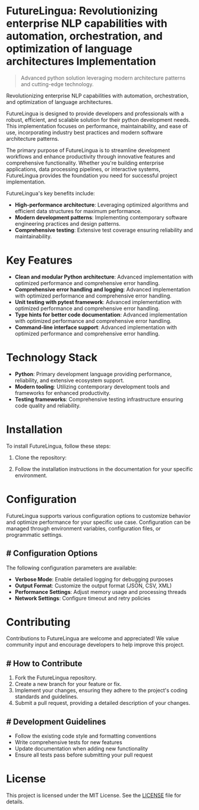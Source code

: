 <!-- fallback_FutureLingua_20250802074851_99874 -->

# FutureLingua: Revolutionizing enterprise NLP capabilities with automation, orchestration, and optimization of language architectures Implementation
> Advanced python solution leveraging modern architecture patterns and cutting-edge technology.

Revolutionizing enterprise NLP capabilities with automation, orchestration, and optimization of language architectures.

FutureLingua is designed to provide developers and professionals with a robust, efficient, and scalable solution for their python development needs. This implementation focuses on performance, maintainability, and ease of use, incorporating industry best practices and modern software architecture patterns.

The primary purpose of FutureLingua is to streamline development workflows and enhance productivity through innovative features and comprehensive functionality. Whether you're building enterprise applications, data processing pipelines, or interactive systems, FutureLingua provides the foundation you need for successful project implementation.

FutureLingua's key benefits include:

* **High-performance architecture**: Leveraging optimized algorithms and efficient data structures for maximum performance.
* **Modern development patterns**: Implementing contemporary software engineering practices and design patterns.
* **Comprehensive testing**: Extensive test coverage ensuring reliability and maintainability.

# Key Features

* **Clean and modular Python architecture**: Advanced implementation with optimized performance and comprehensive error handling.
* **Comprehensive error handling and logging**: Advanced implementation with optimized performance and comprehensive error handling.
* **Unit testing with pytest framework**: Advanced implementation with optimized performance and comprehensive error handling.
* **Type hints for better code documentation**: Advanced implementation with optimized performance and comprehensive error handling.
* **Command-line interface support**: Advanced implementation with optimized performance and comprehensive error handling.

# Technology Stack

* **Python**: Primary development language providing performance, reliability, and extensive ecosystem support.
* **Modern tooling**: Utilizing contemporary development tools and frameworks for enhanced productivity.
* **Testing frameworks**: Comprehensive testing infrastructure ensuring code quality and reliability.

# Installation

To install FutureLingua, follow these steps:

1. Clone the repository:


2. Follow the installation instructions in the documentation for your specific environment.

# Configuration

FutureLingua supports various configuration options to customize behavior and optimize performance for your specific use case. Configuration can be managed through environment variables, configuration files, or programmatic settings.

## # Configuration Options

The following configuration parameters are available:

* **Verbose Mode**: Enable detailed logging for debugging purposes
* **Output Format**: Customize the output format (JSON, CSV, XML)
* **Performance Settings**: Adjust memory usage and processing threads
* **Network Settings**: Configure timeout and retry policies

# Contributing

Contributions to FutureLingua are welcome and appreciated! We value community input and encourage developers to help improve this project.

## # How to Contribute

1. Fork the FutureLingua repository.
2. Create a new branch for your feature or fix.
3. Implement your changes, ensuring they adhere to the project's coding standards and guidelines.
4. Submit a pull request, providing a detailed description of your changes.

## # Development Guidelines

* Follow the existing code style and formatting conventions
* Write comprehensive tests for new features
* Update documentation when adding new functionality
* Ensure all tests pass before submitting your pull request

# License

This project is licensed under the MIT License. See the [LICENSE](https://github.com/Muramatsuu/FutureLingua/blob/main/LICENSE) file for details.
